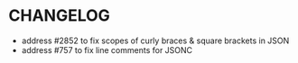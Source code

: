 # CHANGELOG

- address #2852 to fix scopes of curly braces & square brackets in JSON
- address #757 to fix line comments for JSONC
